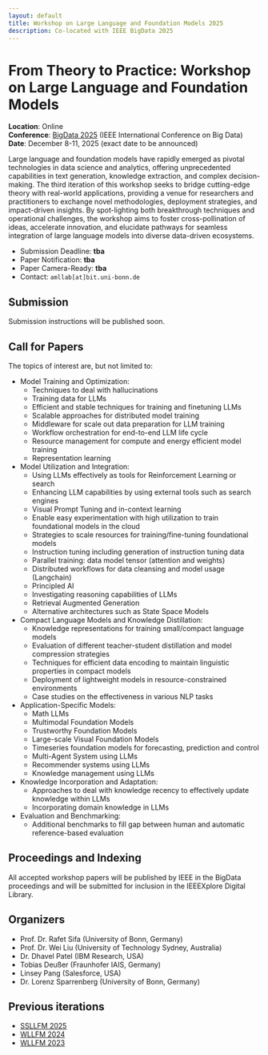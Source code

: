 ```yaml
---
layout: default
title: Workshop on Large Language and Foundation Models 2025
description: Co-located with IEEE BigData 2025
---
```

<link rel="icon" type="image/x-icon" href="/assets/aml_lab_tight.ico" />

# From Theory to Practice: Workshop on Large Language and Foundation Models

**Location**: Online  
**Conference**: [BigData 2025](https://conferences.cis.um.edu.mo/ieeebigdata2025) (IEEE International Conference on Big Data)  
**Date**: December 8-11, 2025 (exact date to be announced)

Large language and foundation models have rapidly emerged as pivotal technologies in data science and analytics, 
offering unprecedented capabilities in text generation, knowledge extraction, and complex decision-making. The third iteration of 
this workshop seeks to bridge cutting-edge theory with real-world applications, providing a venue for researchers and 
practitioners to exchange novel methodologies, deployment strategies, and impact-driven insights. By spot-lighting both 
breakthrough techniques and operational challenges, the workshop aims to foster cross-pollination of ideas, accelerate 
innovation, and elucidate pathways for seamless integration of large language models into diverse data-driven 
ecosystems.

- Submission Deadline: **tba**
- Paper Notification: **tba**
- Paper Camera-Ready: **tba**
- Contact: `amllab[at]bit.uni-bonn.de`

## Submission

Submission instructions will be published soon.

## Call for Papers

The topics of interest are, but not limited to:

- Model Training and Optimization:
  - Techniques to deal with hallucinations
  - Training data for LLMs
  - Efficient and stable techniques for training and finetuning LLMs 
  - Scalable approaches for distributed model training 
  - Middleware for scale out data preparation for LLM training 
  - Workflow orchestration for end-to-end LLM life cycle 
  - Resource management for compute and energy efficient model training 
  - Representation learning
- Model Utilization and Integration:
  - Using LLMs effectively as tools for Reinforcement Learning or search 
  - Enhancing LLM capabilities by using external tools such as search engines 
  - Visual Prompt Tuning and in-context learning 
  - Enable easy experimentation with high utilization to train foundational models in the cloud 
  - Strategies to scale resources for training/fine-tuning foundational models 
  - Instruction tuning including generation of instruction tuning data 
  - Parallel training: data model tensor (attention and weights)
  - Distributed workflows for data cleansing and model usage (Langchain)
  - Principled AI 
  - Investigating reasoning capabilities of LLMs 
  - Retrieval Augmented Generation 
  - Alternative architectures such as State Space Models 
- Compact Language Models and Knowledge Distillation:
  - Knowledge representations for training small/compact language models 
  - Evaluation of different teacher-student distillation and model compression strategies 
  - Techniques for efficient data encoding to maintain linguistic properties in compact models 
  - Deployment of lightweight models in resource-constrained environments 
  - Case studies on the effectiveness in various NLP tasks
- Application-Specific Models:
  - Math LLMs
  - Multimodal Foundation Models 
  - Trustworthy Foundation Models
  - Large-scale Visual Foundation Models
  - Timeseries foundation models for forecasting, prediction and control 
  - Multi-Agent System using LLMs
  - Recommender systems using LLMs
  - Knowledge management using LLMs
- Knowledge Incorporation and Adaptation:
  - Approaches to deal with knowledge recency to effectively update knowledge within LLMs 
  - Incorporating domain knowledge in LLMs
- Evaluation and Benchmarking:
  - Additional benchmarks to fill gap between human and automatic reference-based evaluation

## Proceedings and Indexing

All accepted workshop papers will be published by IEEE in the BigData proceedings
and will be submitted for inclusion in the IEEEXplore Digital Library.


## Organizers

- Prof. Dr. Rafet Sifa (University of Bonn, Germany)
- Prof. Dr. Wei Liu (University of Technology Sydney, Australia)
- Dr. Dhavel Patel (IBM Research, USA)
- Tobias Deußer (Fraunhofer IAIS, Germany)
- Linsey Pang (Salesforce, USA) 
- Dr. Lorenz Sparrenberg (University of Bonn, Germany)

## Previous iterations

- [SSLLFM 2025](https://appliedmachinelearning-lab.github.io/ssllfm2025/)
- [WLLFM 2024](https://sites.google.com/view/wllfm24)
- [WLLFM 2023](https://dhavalrepo18.github.io/bigdatafm/)
